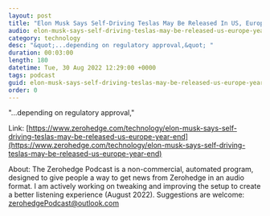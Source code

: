```yaml
---
layout: post
title: "Elon Musk Says Self-Driving Teslas May Be Released In US, Europe By Year-End"
audio: elon-musk-says-self-driving-teslas-may-be-released-us-europe-year-end-0
category: technology
desc: "&quot;...depending on regulatory approval,&quot; "
duration: 00:03:00
length: 180
datetime: Tue, 30 Aug 2022 12:29:00 +0000
tags: podcast
guid: elon-musk-says-self-driving-teslas-may-be-released-us-europe-year-end-0
order: 0
---
```

&quot;...depending on regulatory approval,&quot; 

Link: [https://www.zerohedge.com/technology/elon-musk-says-self-driving-teslas-may-be-released-us-europe-year-end](https://www.zerohedge.com/technology/elon-musk-says-self-driving-teslas-may-be-released-us-europe-year-end)

About: The Zerohedge Podcast is a non-commercial, automated program, designed to give people a way to get news from Zerohedge in an audio format.  I am actively working on tweaking and improving the setup to create a better listening experience (August 2022).  Suggestions are welcome: [zerohedgePodcast@outlook.com](mailto:zerohedgePodcast@outlook.com)